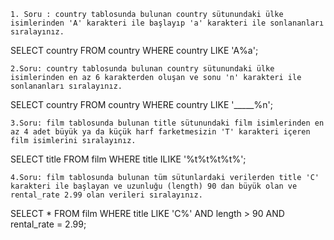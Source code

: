 `1. Soru : country tablosunda bulunan country sütunundaki ülke isimlerinden 'A' karakteri ile başlayıp 'a' karakteri ile sonlananları sıralayınız.`

SELECT country FROM country
WHERE country LIKE 'A%a';

`2.Soru: country tablosunda bulunan country sütunundaki ülke isimlerinden en az 6 karakterden oluşan ve sonu 'n' karakteri ile sonlananları sıralayınız.`

SELECT country FROM country
WHERE country LIKE '_____%n';

`3.Soru: film tablosunda bulunan title sütunundaki film isimlerinden en az 4 adet büyük ya da küçük harf farketmesizin 'T' karakteri içeren film isimlerini sıralayınız.`

SELECT title FROM film
WHERE title ILIKE '%t%t%t%t%';

`4.Soru: film tablosunda bulunan tüm sütunlardaki verilerden title 'C' karakteri ile başlayan ve uzunluğu (length) 90 dan büyük olan ve rental_rate 2.99 olan verileri sıralayınız.`

SELECT * FROM film
WHERE title LIKE 'C%' AND length > 90 AND rental_rate = 2.99;
